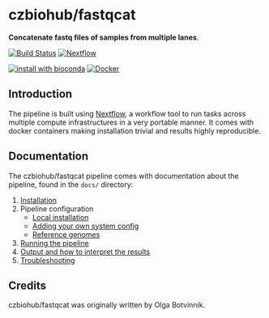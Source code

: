 # czbiohub/fastqcat

**Concatenate fastq files of samples from multiple lanes**.

[![Build Status](https://travis-ci.com/czbiohub/fastqcat.svg?branch=master)](https://travis-ci.com/czbiohub/fastqcat)
[![Nextflow](https://img.shields.io/badge/nextflow-%E2%89%A50.32.0-brightgreen.svg)](https://www.nextflow.io/)

[![install with bioconda](https://img.shields.io/badge/install%20with-bioconda-brightgreen.svg)](http://bioconda.github.io/)
[![Docker](https://img.shields.io/docker/automated/czbiohub/fastqcat.svg)](https://hub.docker.com/r/czbiohub/fastqcat)

## Introduction
The pipeline is built using [Nextflow](https://www.nextflow.io), a workflow tool to run tasks across multiple compute infrastructures in a very portable manner. It comes with docker containers making installation trivial and results highly reproducible.


## Documentation
The czbiohub/fastqcat pipeline comes with documentation about the pipeline, found in the `docs/` directory:

1. [Installation](https://nf-co.re/usage/installation)
2. Pipeline configuration
    * [Local installation](https://nf-co.re/usage/local_installation)
    * [Adding your own system config](https://nf-co.re/usage/adding_own_config)
    * [Reference genomes](https://nf-co.re/usage/reference_genomes)
3. [Running the pipeline](docs/usage.md)
4. [Output and how to interpret the results](docs/output.md)
5. [Troubleshooting](https://nf-co.re/usage/troubleshooting)

<!-- TODO czbiohub: Add a brief overview of what the pipeline does and how it works -->

## Credits
czbiohub/fastqcat was originally written by Olga Botvinnik.
